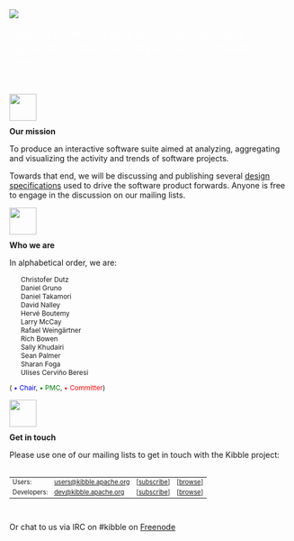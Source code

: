   <div class="splash-wrapper">
    <img src="images/kibble-logo.png" class="logo" />
    <br />
<div style="margin: 10px auto; width: 500px; height: 102px; line-height: 24px; background: url(/images/quote-bubble.png); background-size: cover; color: #FFF; font-style: italic; font-family: serif; font-size: 22px; padding: 6px;">
    Apache Kibble is a suite of tools for collecting, aggregating and visualizing activity in software projects.
    </div>
      <div class="splash-column">
          <img src="images/splash-mission.png" style="height: 48px; padding-bottom: 10px;" />
          <br />
          <strong>Our mission</strong>
          <br />
          <p>To produce an interactive software suite aimed at analyzing, aggregating and visualizing the activity and trends of software projects.</p>
          <p>Towards that end, we will be discussing and publishing several 
          <a href="docs/design.html">design specifications</a> used to drive the software product forwards. Anyone is free to engage in the discussion on our mailing lists.</p>
      </div>
      <div class="splash-column">
          <img src="images/splash-people.png" style="height: 48px; padding-bottom: 10px;" />
          <br />
          <strong>Who we are</strong>
          <br />
          <p>In alphabetical order, we are: 
          <ul class="community" style="list-style: none; text-align: left; font-size: 85%;">
              <li class="pmc">Christofer Dutz</li>
              <li class="pmc">Daniel Gruno</li>
              <li class="pmc">Daniel Takamori</li>
              <li class="pmc">David Nalley</li>
              <li class="pmc">Hervé Boutemy</li>
              <li class="pmc">Larry McCay</li>
              <li class="pmc">Rafael Weingärtner</li>
              <li class="chair">Rich Bowen</li>
              <li class="pmc">Sally Khudairi</li>
              <li class="pmc">Sean Palmer</li>
              <li class="pmc">Sharan Foga</li>
              <li class="pmc">Ulises Cerviño Beresi</li>
          </ul>
          <span style="font-size: 85%;">( 
          <span style="color: blue">• Chair</span>, 
          <span style="color: green">• PMC</span>, 
          <span style="color: red">• Committer</span>)</span></p>
      </div>
      <div class="splash-column">
          <img src="images/splash-contact.png" style="height: 48px; padding-bottom: 10px;" />
          <br />
          <strong>Get in touch</strong>
          <br />
          <p>Please use one of our mailing lists to get in touch with the Kibble project: 
          <br />
          <br /></p>
          <table border="0" style="font-size: 80%; text-align: left;">
              <tr>
                  <td>Users:</td>
                  <td>
                      <a href="mailto:users@kibble.apache.org">users@kibble.apache.org</a>
                  </td>
                  <td>[<a href="mailto:users-subscribe@kibble.apache.org">subscribe</a>]</td>
                  <td>[<a href="https://lists.apache.org/list.html?users@kibble.apache.org">browse</a>]</td>
              </tr>
              <tr>
                  <td>Developers:</td>
                  <td>
                      <a href="mailto:dev@kibble.apache.org">dev@kibble.apache.org</a>
                  </td>
                  <td>[<a href="mailto:dev-subscribe@kibble.apache.org">subscribe</a>]</td>
                  <td>[<a href="https://lists.apache.org/list.html?dev@kibble.apache.org">browse</a>]</td>
              </tr>
          </table>
          <br />
          <p>Or chat to us via IRC on #kibble on 
          <a href="https://webchat.freenode.net/?channels=#kibble">Freenode</a></p>
      </div>
  </div>
